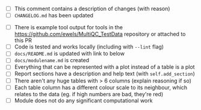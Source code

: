 <!--
Many thanks to contributing to MultiQC!
Please fill in the appropriate checklist below (delete whatever is not relevant).
-->

- [ ] This comment contains a description of changes (with reason)
- [ ] `CHANGELOG.md` has been updated

<!-- If this PR is for a NEW module - delete if not -->

- [ ] There is example tool output for tools in the https://github.com/ewels/MultiQC_TestData repository or attached to this PR
- [ ] Code is tested and works locally (including with `--lint` flag)
- [ ] `docs/README.md` is updated with link to below
- [ ] `docs/modulename.md` is created
- [ ] Everything that can be represented with a plot instead of a table is a plot
- [ ] Report sections have a description and help text (with `self.add_section`)
- [ ] There aren't any huge tables with > 6 columns (explain reasoning if so)
- [ ] Each table column has a different colour scale to its neighbour, which relates to the data (eg. if high numbers are bad, they're red)
- [ ] Module does not do any significant computational work
